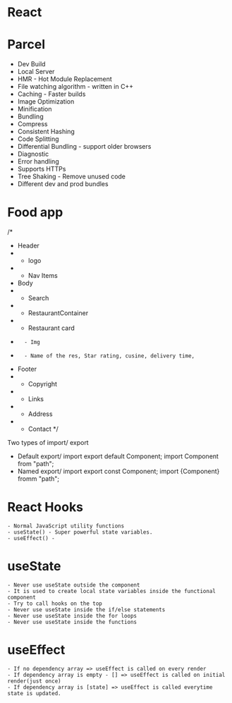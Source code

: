 # React


# Parcel
- Dev Build
- Local Server
- HMR - Hot Module Replacement
- File watching algorithm - written in C++
- Caching - Faster builds
- Image Optimization
- Minification
- Bundling
- Compress
- Consistent Hashing
- Code Splitting
- Differential Bundling - support older browsers
- Diagnostic
- Error handling
- Supports HTTPs
- Tree Shaking - Remove unused code
- Different dev and prod bundles




# Food app


/*
 * Header
 * - logo
 * - Nav Items
 * Body
 * - Search
 * - RestaurantContainer
 *   - Restaurant card
 *       - Img
 *       - Name of the res, Star rating, cusine, delivery time,
 * Footer
 * - Copyright
 * - Links
 * - Address
 * - Contact
 */


Two types of import/ export

- Default export/ import
    export default Component;
    import Component from "path";
- Named export/ import
    export const Component;
    import {Component} fromm "path";



# React Hooks

    - Normal JavaScript utility functions
    - useState() - Super powerful state variables.
    - useEffect() -

# useState

    - Never use useState outside the component
    - It is used to create local state variables inside the functional component
    - Try to call hooks on the top
    - Never use useState inside the if/else statements
    - Never use useState inside the for loops
    - Never use useState inside the functions

# useEffect

    - If no dependency array => useEffect is called on every render
    - If dependency array is empty - [] => useEffect is called on initial render(just once)
    - If dependency array is [state] => useEffect is called everytime state is updated.  